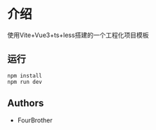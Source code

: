
# 介绍

使用Vite+Vue3+ts+less搭建的一个工程化项目模板


## 运行
    npm install
    npm run dev
## Authors

- FourBrother


